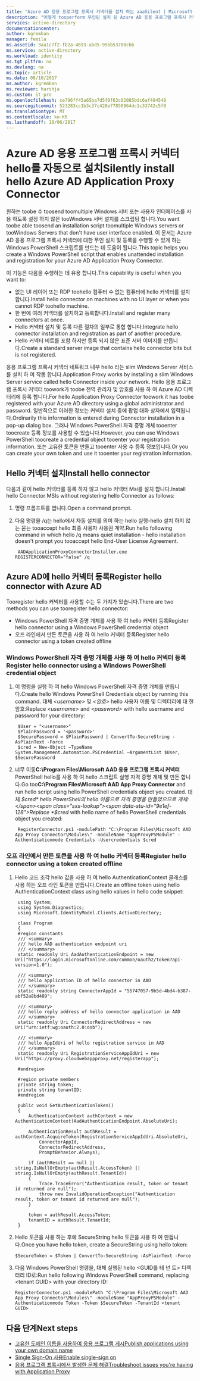 ```yaml
---
title: "Azure AD 응용 프로그램 프록시 커넥터를 설치 하는 aaaSilent | Microsoft Docs"
description: "어떻게 tooperform 무인된 설치 된 Azure AD 응용 프로그램 프록시 커넥터 tooprovide 보안 된 원격 액세스 tooyour 온-프레미스 응용 프로그램에 설명 합니다."
services: active-directory
documentationcenter: 
author: kgremban
manager: femila
ms.assetid: 3aa1c7f2-fb2a-4693-abd5-95bb53700cbb
ms.service: active-directory
ms.workload: identity
ms.tgt_pltfrm: na
ms.devlang: na
ms.topic: article
ms.date: 08/10/2017
ms.author: kgremban
ms.reviewer: harshja
ms.custom: it-pro
ms.openlocfilehash: ce796ff45a65ba7d5f0f63c02085bdc6af494548
ms.sourcegitcommit: 523283cc1b3c37c428e77850964dc1c33742c5f0
ms.translationtype: MT
ms.contentlocale: ko-KR
ms.lasthandoff: 10/06/2017
---
```

# <a name="silently-install-hello-azure-ad-application-proxy-connector"></a><span data-ttu-id="9e1ef-103">Azure AD 응용 프로그램 프록시 커넥터 hello를 자동으로 설치</span><span class="sxs-lookup"><span data-stu-id="9e1ef-103">Silently install hello Azure AD Application Proxy Connector</span></span>
<span data-ttu-id="9e1ef-104">원하는 toobe 수 toosend toomultiple Windows 서버 또는 사용자 인터페이스를 사용 하도록 설정 하지 않은 tooWindows 서버 설치를 스크립팅 합니다.</span><span class="sxs-lookup"><span data-stu-id="9e1ef-104">You want toobe able toosend an installation script toomultiple Windows servers or tooWindows Servers that don't have user interface enabled.</span></span> <span data-ttu-id="9e1ef-105">이 문서는 Azure AD 응용 프로그램 프록시 커넥터에 대한 무인 설치 및 등록을 수행할 수 있게 하는 Windows PowerShell 스크립트를 만드는 데 도움이 됩니다.</span><span class="sxs-lookup"><span data-stu-id="9e1ef-105">This topic helps you create a Windows PowerShell script that enables unattended installation and registration for your Azure AD Application Proxy Connector.</span></span>

<span data-ttu-id="9e1ef-106">이 기능은 다음을 수행하는 데 유용 합니다.</span><span class="sxs-lookup"><span data-stu-id="9e1ef-106">This capability is useful when you want to:</span></span>

* <span data-ttu-id="9e1ef-107">없는 UI 레이어 또는 RDP toohello 컴퓨터 수 없는 컴퓨터에 hello 커넥터를 설치 합니다.</span><span class="sxs-lookup"><span data-stu-id="9e1ef-107">Install hello connector on machines with no UI layer or when you cannot RDP toohello machine.</span></span>
* <span data-ttu-id="9e1ef-108">한 번에 여러 커넥터를 설치하고 등록합니다.</span><span class="sxs-lookup"><span data-stu-id="9e1ef-108">Install and register many connectors at once.</span></span>
* <span data-ttu-id="9e1ef-109">Hello 커넥터 설치 및 등록 다른 절차의 일부로 통합 합니다.</span><span class="sxs-lookup"><span data-stu-id="9e1ef-109">Integrate hello connector installation and registration as part of another procedure.</span></span>
* <span data-ttu-id="9e1ef-110">Hello 커넥터 비트를 포함 하지만 등록 되지 않은 표준 서버 이미지를 만듭니다.</span><span class="sxs-lookup"><span data-stu-id="9e1ef-110">Create a standard server image that contains hello connector bits but is not registered.</span></span>

<span data-ttu-id="9e1ef-111">응용 프로그램 프록시 커넥터 네트워크 내부 hello 라는 slim Windows Server 서비스를 설치 하 여 작동 합니다.</span><span class="sxs-lookup"><span data-stu-id="9e1ef-111">Application Proxy works by installing a slim Windows Server service called hello Connector inside your network.</span></span> <span data-ttu-id="9e1ef-112">Hello 응용 프로그램 프록시 커넥터 toowork가 toobe 전역 관리자 및 암호를 사용 하 여 Azure AD 디렉터리에 등록 합니다.</span><span class="sxs-lookup"><span data-stu-id="9e1ef-112">For hello Application Proxy Connector toowork it has toobe registered with your Azure AD directory using a global administrator and password.</span></span> <span data-ttu-id="9e1ef-113">일반적으로 이러한 정보는 커넥터 설치 중에 팝업 대화 상자에서 입력됩니다.</span><span class="sxs-lookup"><span data-stu-id="9e1ef-113">Ordinarily this information is entered during Connector installation in a pop-up dialog box.</span></span> <span data-ttu-id="9e1ef-114">그러나 Windows PowerShell 자격 증명 개체 tooenter toocreate 등록 정보를 사용할 수 있습니다.</span><span class="sxs-lookup"><span data-stu-id="9e1ef-114">However, you can use Windows PowerShell toocreate a credential object tooenter your registration information.</span></span> <span data-ttu-id="9e1ef-115">또는 고유한 토큰을 만들고 tooenter 사용 수 등록 정보입니다.</span><span class="sxs-lookup"><span data-stu-id="9e1ef-115">Or you can create your own token and use it tooenter your registration information.</span></span>

## <a name="install-hello-connector"></a><span data-ttu-id="9e1ef-116">Hello 커넥터 설치</span><span class="sxs-lookup"><span data-stu-id="9e1ef-116">Install hello connector</span></span>
<span data-ttu-id="9e1ef-117">다음과 같이 hello 커넥터를 등록 하지 않고 hello 커넥터 Msi를 설치 합니다.</span><span class="sxs-lookup"><span data-stu-id="9e1ef-117">Install hello Connector MSIs without registering hello Connector as follows:</span></span>

1. <span data-ttu-id="9e1ef-118">명령 프롬프트를 엽니다.</span><span class="sxs-lookup"><span data-stu-id="9e1ef-118">Open a command prompt.</span></span>
2. <span data-ttu-id="9e1ef-119">다음 명령을 /q는 hello에서 자동 설치를 의미 하는 hello 실행-hello 설치 하지 않는 묻는 tooaccept hello 최종 사용자 사용권 계약.</span><span class="sxs-lookup"><span data-stu-id="9e1ef-119">Run hello following command in which hello /q means quiet installation - hello installation doesn't prompt you tooaccept hello End-User License Agreement.</span></span>
   
        AADApplicationProxyConnectorInstaller.exe REGISTERCONNECTOR="false" /q

## <a name="register-hello-connector-with-azure-ad"></a><span data-ttu-id="9e1ef-120">Azure AD에 hello 커넥터 등록</span><span class="sxs-lookup"><span data-stu-id="9e1ef-120">Register hello connector with Azure AD</span></span>
<span data-ttu-id="9e1ef-121">Tooregister hello 커넥터를 사용할 수는 두 가지가 있습니다.</span><span class="sxs-lookup"><span data-stu-id="9e1ef-121">There are two methods you can use tooregister hello connector:</span></span>

* <span data-ttu-id="9e1ef-122">Windows PowerShell 자격 증명 개체를 사용 하 여 hello 커넥터 등록</span><span class="sxs-lookup"><span data-stu-id="9e1ef-122">Register hello connector using a Windows PowerShell credential object</span></span>
* <span data-ttu-id="9e1ef-123">오프 라인에서 만든 토큰을 사용 하 여 hello 커넥터 등록</span><span class="sxs-lookup"><span data-stu-id="9e1ef-123">Register hello connector using a token created offline</span></span>

### <a name="register-hello-connector-using-a-windows-powershell-credential-object"></a><span data-ttu-id="9e1ef-124">Windows PowerShell 자격 증명 개체를 사용 하 여 hello 커넥터 등록</span><span class="sxs-lookup"><span data-stu-id="9e1ef-124">Register hello connector using a Windows PowerShell credential object</span></span>
1. <span data-ttu-id="9e1ef-125">이 명령을 실행 하 여 hello Windows PowerShell 자격 증명 개체를 만듭니다.</span><span class="sxs-lookup"><span data-stu-id="9e1ef-125">Create hello Windows PowerShell Credentials object by running this command.</span></span> <span data-ttu-id="9e1ef-126">대체  *\<username\>*  및  *\<암호\>*  hello 사용자 이름 및 디렉터리에 대 한 암호:</span><span class="sxs-lookup"><span data-stu-id="9e1ef-126">Replace *\<username\>* and *\<password\>* with hello username and password for your directory:</span></span>
   
        $User = "<username>"
        $PlainPassword = '<password>'
        $SecurePassword = $PlainPassword | ConvertTo-SecureString -AsPlainText -Force
        $cred = New-Object –TypeName System.Management.Automation.PSCredential –ArgumentList $User, $SecurePassword
2. <span data-ttu-id="9e1ef-127">너무 이동**C:\Program Files\Microsoft AAD 응용 프로그램 프록시 커넥터** PowerShell hello를 사용 하 여 hello 스크립트 실행 자격 증명 개체 및 만든 합니다.</span><span class="sxs-lookup"><span data-stu-id="9e1ef-127">Go too**C:\Program Files\Microsoft AAD App Proxy Connector** and run hello script using hello PowerShell credentials object you created.</span></span> <span data-ttu-id="9e1ef-128">대체 *$cred* hello PowerShell의 hello 이름으로 자격 증명을 만들었으므로 개체:</span><span class="sxs-lookup"><span data-stu-id="9e1ef-128">Replace *$cred* with hello name of hello PowerShell credentials object you created:</span></span>
   
        RegisterConnector.ps1 -modulePath "C:\Program Files\Microsoft AAD App Proxy Connector\Modules\" -moduleName "AppProxyPSModule" -Authenticationmode Credentials -Usercredentials $cred

### <a name="register-hello-connector-using-a-token-created-offline"></a><span data-ttu-id="9e1ef-129">오프 라인에서 만든 토큰을 사용 하 여 hello 커넥터 등록</span><span class="sxs-lookup"><span data-stu-id="9e1ef-129">Register hello connector using a token created offline</span></span>
1. <span data-ttu-id="9e1ef-130">Hello 코드 조각 hello 값을 사용 하 여 hello AuthenticationContext 클래스를 사용 하는 오프 라인 토큰을 만듭니다.</span><span class="sxs-lookup"><span data-stu-id="9e1ef-130">Create an offline token using hello AuthenticationContext class using hello values in hello code snippet:</span></span>

        using System;
        using System.Diagnostics;
        using Microsoft.IdentityModel.Clients.ActiveDirectory;

        class Program
        {
        #region constants
        /// <summary>
        /// hello AAD authentication endpoint uri
        /// </summary>
        static readonly Uri AadAuthenticationEndpoint = new Uri("https://login.microsoftonline.com/common/oauth2/token?api-version=1.0");

        /// <summary>
        /// hello application ID of hello connector in AAD
        /// </summary>
        static readonly string ConnectorAppId = "55747057-9b5d-4bd4-b387-abf52a8bd489";

        /// <summary>
        /// hello reply address of hello connector application in AAD
        /// </summary>
        static readonly Uri ConnectorRedirectAddress = new Uri("urn:ietf:wg:oauth:2.0:oob");

        /// <summary>
        /// hello AppIdUri of hello registration service in AAD
        /// </summary>
        static readonly Uri RegistrationServiceAppIdUri = new Uri("https://proxy.cloudwebappproxy.net/registerapp");

        #endregion

        #region private members
        private string token;
        private string tenantID;
        #endregion

        public void GetAuthenticationToken()
        {
            AuthenticationContext authContext = new AuthenticationContext(AadAuthenticationEndpoint.AbsoluteUri);

            AuthenticationResult authResult = authContext.AcquireToken(RegistrationServiceAppIdUri.AbsoluteUri,
                ConnectorAppId,
                ConnectorRedirectAddress,
                PromptBehavior.Always);

            if (authResult == null || string.IsNullOrEmpty(authResult.AccessToken) || string.IsNullOrEmpty(authResult.TenantId))
            {
                Trace.TraceError("Authentication result, token or tenant id returned are null");
                throw new InvalidOperationException("Authentication result, token or tenant id returned are null");
            }

            token = authResult.AccessToken;
            tenantID = authResult.TenantId;
        }


2. <span data-ttu-id="9e1ef-131">Hello 토큰을 사용 하는 후에 SecureString hello 토큰을 사용 하 여 만듭니다.</span><span class="sxs-lookup"><span data-stu-id="9e1ef-131">Once you have hello token, create a SecureString using hello token:</span></span>

   `$SecureToken = $Token | ConvertTo-SecureString -AsPlainText -Force`

3. <span data-ttu-id="9e1ef-132">다음 Windows PowerShell 명령을, 대체 실행된 hello \<GUID를 테 넌 트\> 디렉터리 ID로:</span><span class="sxs-lookup"><span data-stu-id="9e1ef-132">Run hello following Windows PowerShell command, replacing \<tenant GUID\> with your directory ID:</span></span>

   `RegisterConnector.ps1 -modulePath "C:\Program Files\Microsoft AAD App Proxy Connector\Modules\" -moduleName "AppProxyPSModule" -Authenticationmode Token -Token $SecureToken -TenantId <tenant GUID>`

## <a name="next-steps"></a><span data-ttu-id="9e1ef-133">다음 단계</span><span class="sxs-lookup"><span data-stu-id="9e1ef-133">Next steps</span></span> 
* [<span data-ttu-id="9e1ef-134">고유한 도메인 이름을 사용하여 응용 프로그램 게시</span><span class="sxs-lookup"><span data-stu-id="9e1ef-134">Publish applications using your own domain name</span></span>](active-directory-application-proxy-custom-domains.md)
* [<span data-ttu-id="9e1ef-135">Single Sign-On 사용</span><span class="sxs-lookup"><span data-stu-id="9e1ef-135">Enable single-sign on</span></span>](active-directory-application-proxy-sso-using-kcd.md)
* [<span data-ttu-id="9e1ef-136">응용 프로그램 프록시에서 발생한 문제 해결</span><span class="sxs-lookup"><span data-stu-id="9e1ef-136">Troubleshoot issues you're having with Application Proxy</span></span>](active-directory-application-proxy-troubleshoot.md)



